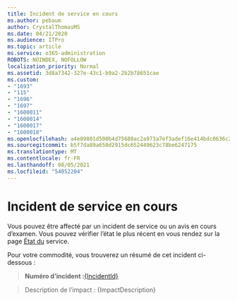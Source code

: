 ```yaml
---
title: Incident de service en cours
ms.author: pebaum
author: CrystalThomasMS
ms.date: 04/21/2020
ms.audience: ITPro
ms.topic: article
ms.service: o365-administration
ROBOTS: NOINDEX, NOFOLLOW
localization_priority: Normal
ms.assetid: 3d8a7342-327e-43c1-b9a2-2b2b78651cae
ms.custom:
- "1693"
- "115"
- "1696"
- "1697"
- "1600011"
- "1600014"
- "1600017"
- "1600018"
ms.openlocfilehash: a4e89801d500b4d75680ac2a973a7ef3adef16e414bdc0636c222dde6e462cd7
ms.sourcegitcommit: b5f7da89a650d2915dc652449623c78be6247175
ms.translationtype: MT
ms.contentlocale: fr-FR
ms.lasthandoff: 08/05/2021
ms.locfileid: "54052204"
---
```

# <a name="service-incident-in-progress"></a>Incident de service en cours

Vous pouvez être affecté par un incident de service ou un avis en cours d’examen. Vous pouvez vérifier l’état le plus récent en vous rendez sur la page [État du](https://admin.microsoft.com/adminportal/home#/servicehealth) service.
  
Pour votre commodité, vous trouverez un résumé de cet incident ci-dessous :
  
> **Numéro d’incident :**[{IncidentId}](https://admin.microsoft.com/adminportal/home#/servicehealth)
 
> Description de l’impact : {ImpactDescription}
